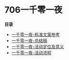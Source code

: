 # 706一千零一夜
**目录**

- [一千零一夜-标准文案参考](一千零一夜-标准文案参考.md)
- [一千零一夜-总结稿](一千零一夜-总结稿.md)
- [一千零一夜-活动定位及意义](一千零一夜-活动定位及意义.md)
- [一千零一夜-活动流程](一千零一夜-活动流程.md)
